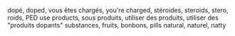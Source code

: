 dopé, doped, vous êtes chargés, you're charged,
stéroides, steroids, stero, roids, PED
use products, sous produits, utiliser des produits, utiliser des "produits dopants"
substances, fruits, bonbons, pills
natural, naturel, natty